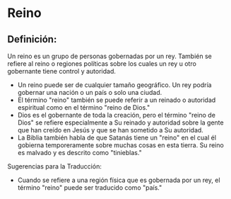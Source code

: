 # Reino

## Definición: 

Un reino es un grupo de personas gobernadas por un rey. También se refiere al reino o regiones políticas sobre los cuales un rey u otro gobernante tiene control y autoridad.

* Un reino puede ser de cualquier tamaño geográfico. Un rey podría gobernar una nación o un país o solo una ciudad.
* El término "reino" también se puede referir a un reinado o autoridad espiritual como en el término "reino de Dios."
* Dios es el gobernante de toda la creación, pero el término "reino de Dios" se refiere especialmente a Su reinado y autoridad sobre la gente que han creído en Jesús y que se han sometido a Su autoridad.
* La Biblia también habla de que Satanás tiene un "reino" en el cual él gobierna temporeramente sobre muchas cosas en esta tierra. Su reino es malvado y es descrito como "tinieblas."

Sugerencias para la Traducción:

* Cuando se refiere a una región física que es gobernada por un rey, el término "reino" puede ser traducido como "país."

